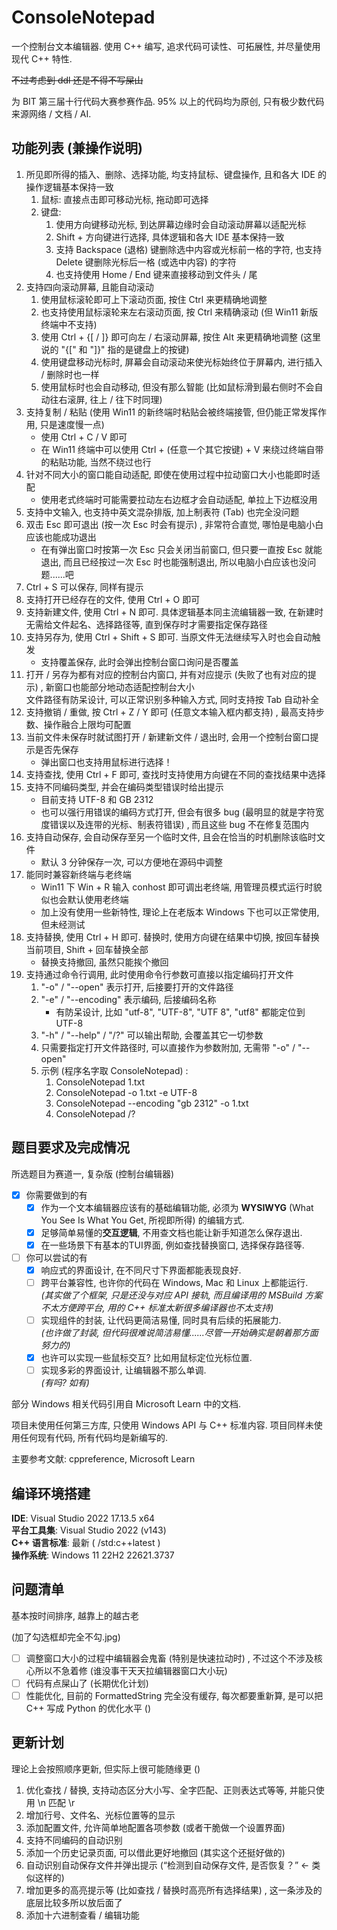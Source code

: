 # ConsoleNotepad

一个控制台文本编辑器. 使用 C++ 编写, 追求代码可读性、可拓展性, 并尽量使用现代 C++ 特性. 

~~不过考虑到 ddl 还是不得不写屎山~~

为 BIT 第三届十行代码大赛参赛作品. 95% 以上的代码均为原创, 只有极少数代码来源网络 / 文档 / AI. 

## 功能列表 (兼操作说明) 
1. 所见即所得的插入、删除、选择功能, 均支持鼠标、键盘操作, 且和各大 IDE 的操作逻辑基本保持一致
	1. 鼠标: 直接点击即可移动光标, 拖动即可选择
	2. 键盘: 
		1. 使用方向键移动光标, 到达屏幕边缘时会自动滚动屏幕以适配光标
		2. Shift + 方向键进行选择, 具体逻辑和各大 IDE 基本保持一致
		3. 支持 Backspace (退格) 键删除选中内容或光标前一格的字符, 也支持 Delete 键删除光标后一格 (或选中内容) 的字符
		4. 也支持使用 Home / End 键来直接移动到文件头 / 尾
2. 支持四向滚动屏幕, 且能自动滚动
	1. 使用鼠标滚轮即可上下滚动页面, 按住 Ctrl 来更精确地调整
	2. 也支持使用鼠标滚轮来左右滚动页面, 按 Ctrl 来精确滚动   (但 Win11 新版终端中不支持)
	3. 使用 Ctrl + {[ / ]} 即可向左 / 右滚动屏幕, 按住 Alt 来更精确地调整 (这里说的 "{[" 和 "]}" 指的是键盘上的按键) 
	4. 使用键盘移动光标时, 屏幕会自动滚动来使光标始终位于屏幕内, 进行插入 / 删除时也一样
	5. 使用鼠标时也会自动移动, 但没有那么智能 (比如鼠标滑到最右侧时不会自动往右滚屏, 往上 / 往下时同理)
3. 支持复制 / 粘贴 (使用 Win11 的新终端时粘贴会被终端接管, 但仍能正常发挥作用, 只是速度慢一点) 
	- 使用 Ctrl + C / V 即可
	- 在 Win11 终端中可以使用 Ctrl + (任意一个其它按键) + V 来绕过终端自带的粘贴功能, 当然不绕过也行
4. 针对不同大小的窗口能自动适配, 即使在使用过程中拉动窗口大小也能即时适配
	- 使用老式终端时可能需要拉动左右边框才会自动适配, 单拉上下边框没用
5. 支持中文输入, 也支持中英文混杂排版, 加上制表符 (Tab) 也完全没问题
6. 双击 Esc 即可退出 (按一次 Esc 时会有提示) , 非常符合直觉, 哪怕是电脑小白应该也能成功退出
	- 在有弹出窗口时按第一次 Esc 只会关闭当前窗口, 但只要一直按 Esc 就能退出, 而且已经按过一次 Esc 时也能强制退出, 所以电脑小白应该也没问题......吧
7. Ctrl + S 可以保存, 同样有提示
8. 支持打开已经存在的文件, 使用 Ctrl + O 即可
9. 支持新建文件, 使用 Ctrl + N 即可. 具体逻辑基本同主流编辑器一致, 在新建时无需给文件起名、选择路径等, 直到保存时才需要指定保存路径
10. 支持另存为, 使用 Ctrl + Shift + S 即可. 当原文件无法继续写入时也会自动触发
	- 支持覆盖保存, 此时会弹出控制台窗口询问是否覆盖
11. 打开 / 另存为都有对应的控制台内窗口, 并有对应提示 (失败了也有对应的提示) , 新窗口也能部分地动态适配控制台大小    
    文件路径有防呆设计, 可以正常识别多种输入方式, 同时支持按 Tab 自动补全
12. 支持撤销 / 重做, 按 Ctrl + Z / Y 即可 (任意文本输入框内都支持) , 最高支持步数、操作融合上限均可配置
13. 当前文件未保存时就试图打开 / 新建新文件 / 退出时, 会用一个控制台窗口提示是否先保存
	- 弹出窗口也支持用鼠标进行选择！
14. 支持查找, 使用 Ctrl + F 即可, 查找时支持使用方向键在不同的查找结果中选择
15. 支持不同编码类型, 并会在编码类型错误时给出提示
	- 目前支持 UTF-8 和 GB 2312
	- 也可以强行用错误的编码方式打开, 但会有很多 bug (最明显的就是字符宽度错误以及连带的光标、制表符错误) , 而且这些 bug 不在修复范围内
16. 支持自动保存, 会自动保存至另一个临时文件, 且会在恰当的时机删除该临时文件
	- 默认 3 分钟保存一次, 可以方便地在源码中调整
17. 能同时兼容新终端与老终端
	- Win11 下 Win + R 输入 conhost 即可调出老终端, 用管理员模式运行时貌似也会默认使用老终端
	- 加上没有使用一些新特性, 理论上在老版本 Windows 下也可以正常使用, 但未经测试
18. 支持替换, 使用 Ctrl + H 即可. 替换时, 使用方向键在结果中切换, 按回车替换当前项目, Shift + 回车替换全部
	- 替换支持撤回, 虽然只能挨个撤回
19. 支持通过命令行调用, 此时使用命令行参数可直接以指定编码打开文件
	1. "-o" / "--open" 表示打开, 后接要打开的文件路径
	2. "-e" / "--encoding" 表示编码, 后接编码名称
		- 有防呆设计, 比如 "utf-8", "UTF-8", "UTF 8", "utf8" 都能定位到 UTF-8
	3. "-h" / "--help" / "/?" 可以输出帮助, 会覆盖其它一切参数
	4. 只需要指定打开文件路径时, 可以直接作为参数附加, 无需带 "-o" / "--open"
	5. 示例   (程序名字取 ConsoleNotepad) : 
		1. ConsoleNotepad 1.txt
		2. ConsoleNotepad -o 1.txt -e UTF-8
		3. ConsoleNotepad --encoding "gb 2312" -o 1.txt
		4. ConsoleNotepad /?
## 题目要求及完成情况

所选题目为赛道一, 复杂版 (控制台编辑器) 

- [x] 你需要做到的有
	- [x] 作为一个文本编辑器应该有的基础编辑功能, 必须为 **WYSIWYG**  (What You See Is What You Get, 所视即所得) 的编辑方式.
	- [x] 足够简单易懂的**交互逻辑**, 不用查文档也能让新手知道怎么保存退出.
	- [x] 在一些场景下有基本的TUI界面, 例如查找替换窗口, 选择保存路径等.
- [ ] 你可以尝试的有
	- [x] 响应式的界面设计, 在不同尺寸下界面都能表现良好.
	- [ ] 跨平台兼容性, 也许你的代码在 Windows, Mac 和 Linux 上都能运行.  
	      *(其实做了个框架, 只是还没与对应 API 接轨, 而且编译用的 MSBuild 方案不太方便跨平台, 用的 C++ 标准太新很多编译器也不太支持)*
	- [ ] 实现组件的封装, 让代码更简洁易懂, 同时具有后续的拓展能力.    
		  *(也许做了封装, 但代码很难说简洁易懂......尽管一开始确实是朝着那方面努力的)*
	- [x] 也许可以实现一些鼠标交互? 比如用鼠标定位光标位置.
	- [ ] 实现多彩的界面设计, 让编辑器不那么单调.   
		  *(有吗? 如有)*

部分 Windows 相关代码引用自 Microsoft Learn 中的文档. 

项目未使用任何第三方库, 只使用 Windows API 与 C++ 标准内容. 项目同样未使用任何现有代码, 所有代码均是新编写的. 

主要参考文献: cppreference, Microsoft Learn

## 编译环境搭建

**IDE**: Visual Studio 2022 17.13.5 x64    
**平台工具集**: Visual Studio 2022 (v143)    
**C++ 语言标准**: 最新  ( /std:c++latest )    
**操作系统**: Windows 11 22H2 22621.3737

## 问题清单
基本按时间排序, 越靠上的越古老

(加了勾选框却完全不勾.jpg)
- [ ] 调整窗口大小的过程中编辑器会鬼畜 (特别是快速拉动时) , 不过这个不涉及核心所以不急着修 (谁没事干天天拉编辑器窗口大小玩) 
- [ ] 代码有点屎山了 (长期优化计划) 
- [ ] 性能优化, 目前的 FormattedString 完全没有缓存, 每次都要重新算, 是可以把 C++ 写成 Python 的优化水平 () 

## 更新计划
理论上会按照顺序更新, 但实际上很可能随缘更 () 

1. 优化查找 / 替换, 支持动态区分大小写、全字匹配、正则表达式等等, 并能只使用 \n 匹配 \r
2. 增加行号、文件名、光标位置等的显示
3. 添加配置文件, 允许简单地配置各项参数 (或者干脆做一个设置界面) 
4. 支持不同编码的自动识别
5. 添加一个历史记录页面, 可以借此更好地撤回 (其实这个还挺好做的) 
6. 自动识别自动保存文件并弹出提示 (“检测到自动保存文件, 是否恢复？” ← 类似这样的) 
7. 增加更多的高亮提示等 (比如查找 / 替换时高亮所有选择结果) , 这一条涉及的底层比较多所以放后面了
8. 添加十六进制查看 / 编辑功能
